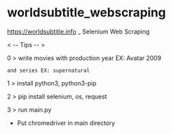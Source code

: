 # worldsubtitle_webscraping
https://worldsubtitle.info _ Selenium Web Scraping

< -- Tips -- >

0 > 
    write movies with production year EX: Avatar 2009

    and series EX: supernatural 

1 > install python3, python3-pip

2 > pip install selenium, os, request

3 > run main.py

* Put chromedriver in main directory
